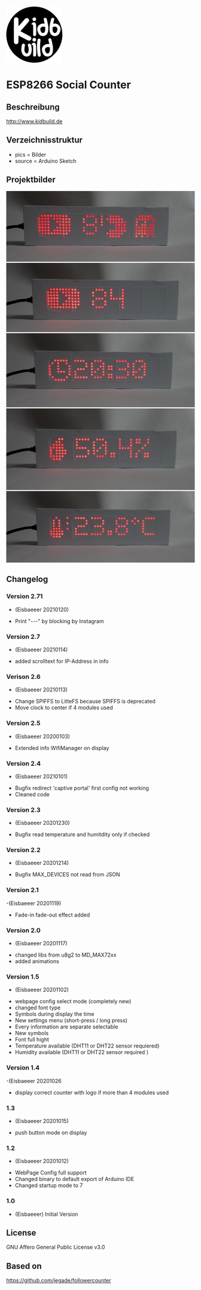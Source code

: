 ![Logo](pics/logo.jpg)
# ESP8266 Social Counter

## Beschreibung
http://www.kidbuild.de
 
## Verzeichnisstruktur
- pics = Bilder
- source = Arduino Sketch

## Projektbilder
![Logo](pics/counter1.jpg)
![Logo](pics/counter2.jpg)
![Logo](pics/counter3.jpg)
![Logo](pics/counter4.jpg)
![Logo](pics/counter5.jpg)

## Changelog

 ### Version 2.71   
 - (Eisbaeeer 20210120)
 + Print "---" by blocking by Instagram

### Version 2.7   
- (Eisbaeeer 20210114)   
+ added scrolltext for IP-Address in info
 
### Verison 2.6   
- (Eisbaeeer 20210113)   
+ Change SPIFFS to LitteFS because SPIFFS is deprecated
+ Move clock to center if 4 modules used

### Version 2.5
- (Eisbaeeer 20200103)
+ Extended info WifiManager on display

### Version 2.4
- (Eisbaeeer 20210101)
+ Bugfix redirect 'captive portal' first config not working
+ Cleaned code

### Version 2.3
- (Eisbaeeer 20201230)
+ Bugfix read temperature and humitdity only if checked

### Version 2.2
- (Eisbaeeer 20201214)
+ Bugfix MAX_DEVICES not read from JSON

### Version 2.1
-(Eisbaeeer 20201119)
+ Fade-in fade-out effect added
 
### Version 2.0
- (Eisbaeeer 20201117)
+ changed libs from u8g2 to MD_MAX72xx
+ added animations

### Version 1.5
- (Eisbaeeer 20201102)
+ webpage config select mode (completely new)
+ changed font type
+ Symbols during display the time
+ New settings menu (short-press / long press)
+ Every information are separate selectable
+ New symbols
+ Font full hight
+ Temperature available (DHT11 or DHT22 sensor requiered)
+ Humidity available (DHT11 or DHT22 sensor required )

### Version 1.4
-(Eisbaeeer 20201026
+ display correct counter with logo if more than 4 modules used

### 1.3
- (Eisbaeeer 20201015)   
+ push button mode on display

### 1.2
- (Eisbaeeer 20201012)   
+ WebPage Config full support
+ Changed binary to default export of Arduino IDE
+ Changed startup mode to 7

### 1.0
- (Eisbaeeer)
Initial Version

## License
GNU Affero General Public License v3.0

## Based on
https://github.com/jegade/followercounter